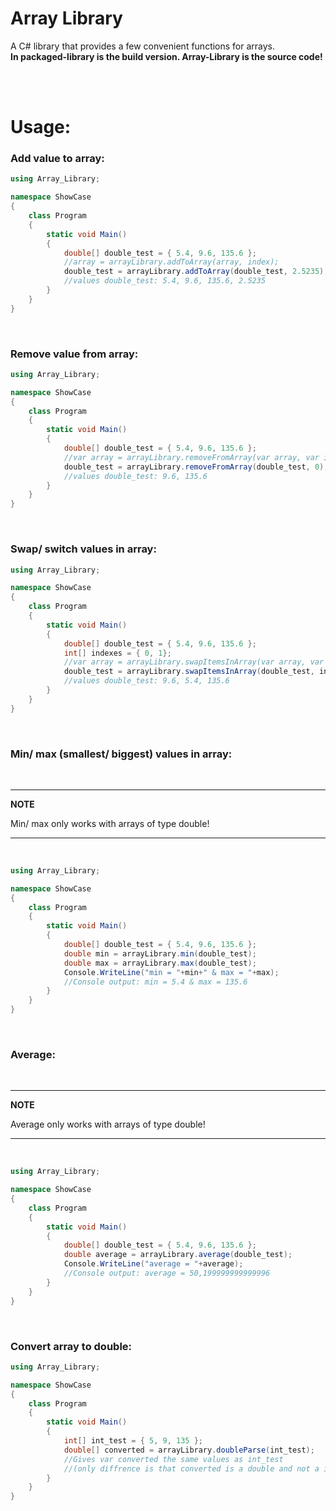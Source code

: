 # Array Library

A C# library that provides a few convenient functions for arrays.<br>
**In packaged-library is the build version. Array-Library is the source code!**

<br>
<br>

# Usage:

### Add value to array:

```C#
using Array_Library;

namespace ShowCase
{
    class Program
    {
        static void Main()
        {
            double[] double_test = { 5.4, 9.6, 135.6 };
            //array = arrayLibrary.addToArray(array, index);
            double_test = arrayLibrary.addToArray(double_test, 2.5235);
            //values double_test: 5.4, 9.6, 135.6, 2.5235
        }
    }
}
```

<br>

### Remove value from array:

```C#
using Array_Library;

namespace ShowCase
{
    class Program
    {
        static void Main()
        {
            double[] double_test = { 5.4, 9.6, 135.6 };
            //var array = arrayLibrary.removeFromArray(var array, var index);
            double_test = arrayLibrary.removeFromArray(double_test, 0);
            //values double_test: 9.6, 135.6
        }
    }
}
```

<br>

### Swap/ switch values in array:

```C#
using Array_Library;

namespace ShowCase
{
    class Program
    {
        static void Main()
        {
            double[] double_test = { 5.4, 9.6, 135.6 };
            int[] indexes = { 0, 1};
            //var array = arrayLibrary.swapItemsInArray(var array, var indexes);
            double_test = arrayLibrary.swapItemsInArray(double_test, indexes);
            //values double_test: 9.6, 5.4, 135.6
        }
    }
}
```

<br>

### Min/ max (smallest/ biggest) values in array:

<br>

---

**NOTE**

Min/ max only works with arrays of type double!

---

<br>

```C#
using Array_Library;

namespace ShowCase
{
    class Program
    {
        static void Main()
        {
            double[] double_test = { 5.4, 9.6, 135.6 };
            double min = arrayLibrary.min(double_test);
            double max = arrayLibrary.max(double_test);
            Console.WriteLine("min = "+min+" & max = "+max);
            //Console output: min = 5.4 & max = 135.6
        }
    }
}
```

<br>

### Average:

<br>

---

**NOTE**

Average only works with arrays of type double!

---

<br>

```C#
using Array_Library;

namespace ShowCase
{
    class Program
    {
        static void Main()
        {
            double[] double_test = { 5.4, 9.6, 135.6 };
            double average = arrayLibrary.average(double_test);
            Console.WriteLine("average = "+average);
            //Console output: average = 50,199999999999996
        }
    }
}
```

<br>

### Convert array to double:

```C#
using Array_Library;

namespace ShowCase
{
    class Program
    {
        static void Main()
        {
            int[] int_test = { 5, 9, 135 };
            double[] converted = arrayLibrary.doubleParse(int_test);
            //Gives var converted the same values as int_test
            //(only diffrence is that converted is a double and not a int)
        }
    }
}
```

<br>
